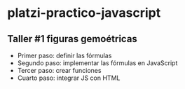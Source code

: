 # platzi-practico-javascript


## Taller #1 figuras gemoétricas

- Primer paso: definir las fórmulas
- Segundo paso: implementar las fórmulas en JavaScript
- Tercer paso: crear funciones
- Cuarto paso: integrar JS con HTML